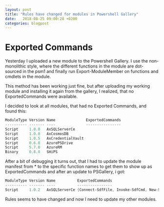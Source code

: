 ```yaml
---
layout: post
title: "Rules have changed for modules in Powershell Gallery"
date:   2018-08-25 09:00:28 +0200
categories: blogpost
---
```

# Exported Commands
Yesterday I uploaded a new module to the Powershell Gallery. I use the non-monolithic style, where the different functions in the module are dot-sourced in the psm1 and finally run Export-ModuleMember on functions and cmdlets in the module.

This method has been working just fine, but after uploading my working module and installing it again from the gallery, I realized, that no ExportedCommands were available.

I decided to look at all modules, that had no Exported Commands, and found this:
```Powershell
ModuleType Version Name              ExportedCommands
---------- ------- ----              ----------------
Script     1.0.0   AxSQLServerCe
Script     1.0.0   AxCosmosDB
Script     1.0.5   AxCredentialVault
Script     0.6.0   AzurePSDrive
Script     5.7.0   AzureRM
Binary     0.8.0   SHiPS
```

After a bit of debugging it turns out, that I had to update the module manifest from * to the specific function names to get them to show up as ExportedCommands and after an update to PSGallery, i got:
```Powershell
ModuleType Version Name          ExportedCommands
---------- ------- ----          ----------------
Script     1.0.2   AxSQLServerCe {Connect-SdfFile, Invoke-SdfCmd, New-SdfFile}
```

Rules seems to have changed and now I need to update my other modules.
